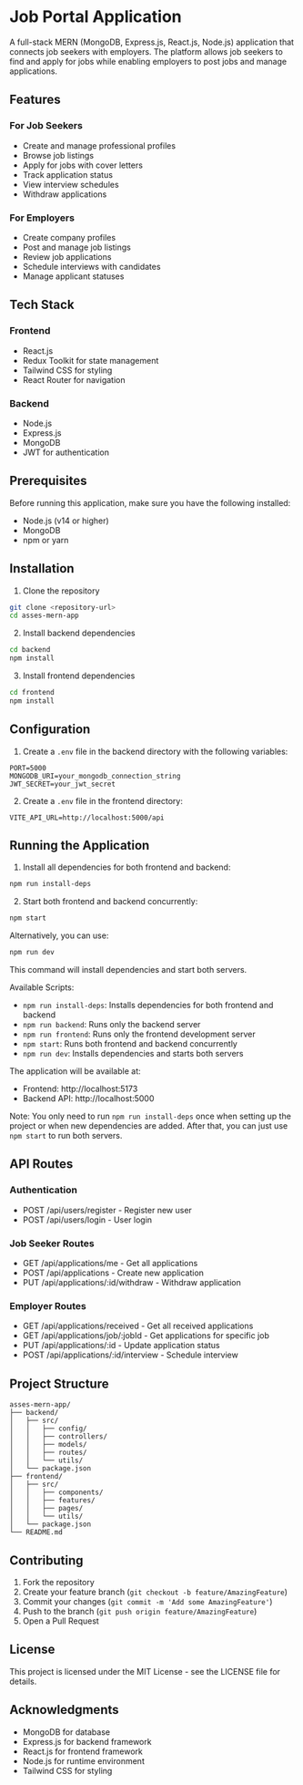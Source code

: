 # Job Portal Application

A full-stack MERN (MongoDB, Express.js, React.js, Node.js) application that connects job seekers with employers. The platform allows job seekers to find and apply for jobs while enabling employers to post jobs and manage applications.

## Features

### For Job Seekers
- Create and manage professional profiles
- Browse job listings
- Apply for jobs with cover letters
- Track application status
- View interview schedules
- Withdraw applications

### For Employers
- Create company profiles
- Post and manage job listings
- Review job applications
- Schedule interviews with candidates
- Manage applicant statuses

## Tech Stack

### Frontend
- React.js
- Redux Toolkit for state management
- Tailwind CSS for styling
- React Router for navigation

### Backend
- Node.js
- Express.js
- MongoDB
- JWT for authentication

## Prerequisites

Before running this application, make sure you have the following installed:
- Node.js (v14 or higher)
- MongoDB
- npm or yarn

## Installation

1. Clone the repository
```bash
git clone <repository-url>
cd asses-mern-app
```

2. Install backend dependencies
```bash
cd backend
npm install
```

3. Install frontend dependencies
```bash
cd frontend
npm install
```

## Configuration

1. Create a `.env` file in the backend directory with the following variables:
```env
PORT=5000
MONGODB_URI=your_mongodb_connection_string
JWT_SECRET=your_jwt_secret
```

2. Create a `.env` file in the frontend directory:
```env
VITE_API_URL=http://localhost:5000/api
```

## Running the Application

1. Install all dependencies for both frontend and backend:
```bash
npm run install-deps
```

2. Start both frontend and backend concurrently:
```bash
npm start
```

Alternatively, you can use:
```bash
npm run dev
```
This command will install dependencies and start both servers.

Available Scripts:
- `npm run install-deps`: Installs dependencies for both frontend and backend
- `npm run backend`: Runs only the backend server
- `npm run frontend`: Runs only the frontend development server
- `npm start`: Runs both frontend and backend concurrently
- `npm run dev`: Installs dependencies and starts both servers

The application will be available at:
- Frontend: http://localhost:5173
- Backend API: http://localhost:5000

Note: You only need to run `npm run install-deps` once when setting up the project or when new dependencies are added. After that, you can just use `npm start` to run both servers.

## API Routes

### Authentication
- POST /api/users/register - Register new user
- POST /api/users/login - User login

### Job Seeker Routes
- GET /api/applications/me - Get all applications
- POST /api/applications - Create new application
- PUT /api/applications/:id/withdraw - Withdraw application

### Employer Routes
- GET /api/applications/received - Get all received applications
- GET /api/applications/job/:jobId - Get applications for specific job
- PUT /api/applications/:id - Update application status
- POST /api/applications/:id/interview - Schedule interview

## Project Structure
```
asses-mern-app/
├── backend/
│   ├── src/
│   │   ├── config/
│   │   ├── controllers/
│   │   ├── models/
│   │   ├── routes/
│   │   └── utils/
│   └── package.json
├── frontend/
│   ├── src/
│   │   ├── components/
│   │   ├── features/
│   │   ├── pages/
│   │   └── utils/
│   └── package.json
└── README.md
```

## Contributing

1. Fork the repository
2. Create your feature branch (`git checkout -b feature/AmazingFeature`)
3. Commit your changes (`git commit -m 'Add some AmazingFeature'`)
4. Push to the branch (`git push origin feature/AmazingFeature`)
5. Open a Pull Request

## License

This project is licensed under the MIT License - see the LICENSE file for details.

## Acknowledgments
- MongoDB for database
- Express.js for backend framework
- React.js for frontend framework
- Node.js for runtime environment
- Tailwind CSS for styling

